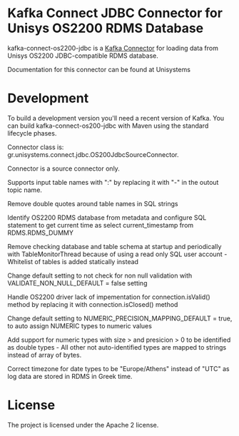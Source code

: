 # Kafka Connect JDBC Connector for Unisys OS2200 RDMS Database

kafka-connect-os2200-jdbc is a [Kafka Connector](http://kafka.apache.org/documentation.html#connect)
for loading data from Unisys OS2200 JDBC-compatible RDMS database.

Documentation for this connector can be found at Unisystems

# Development

To build a development version you'll need a recent version of Kafka. You can build
kafka-connect-os200-jdbc with Maven using the standard lifecycle phases.

Connector class is: gr.unisystems.connect.jdbc.OS200JdbcSourceConnector.

Connector is a source connector only. 

Supports input table names with ":" by replacing it with "-" in the outout topic name.

Remove double quotes around table names in SQL strings

Identify OS2200 RDMS database from metadata and configure SQL statement to get current time as select current_timestamp from RDMS.RDMS_DUMMY

Remove checking database and table schema at startup and periodically with TableMonitorThread because of using a read only SQL user account - Whitelist of tables is added statically instead

Change default setting to not check for non null validation with VALIDATE_NON_NULL_DEFAULT = false setting

Handle OS2200 driver lack of impementation for connection.isValid()  method by replacing it with connection.isClosed() method

Change default setting to NUMERIC_PRECISION_MAPPING_DEFAULT = true, to auto assign NUMERIC types to numeric values

Add support for numeric types with size > and presicion > 0 to be identified as double types - All other not auto-identified types are mapped to strings instead of array of bytes.

Correct timezone for date types to be "Europe/Athens" instead of "UTC" as log data are stored in RDMS in Greek time.


# License

The project is licensed under the Apache 2 license.
